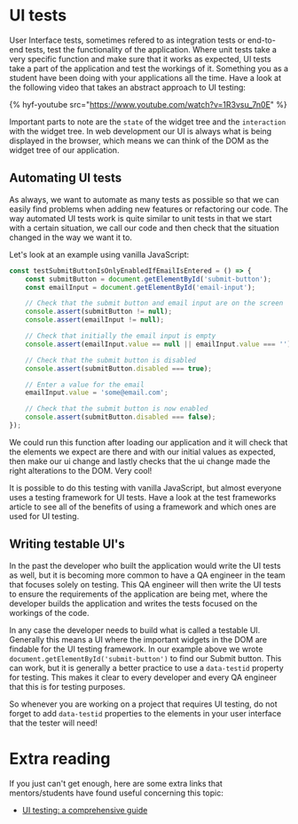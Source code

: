 # UI tests

User Interface tests, sometimes refered to as integration tests or end-to-end tests, test the functionality of the application. Where unit tests take a very specific function and make sure that it works as expected, UI tests take a part of the application and test the workings of it. Something you as a student have been doing with your applications all the time. Have a look at the following video that takes an abstract approach to UI testing:

{% hyf-youtube src="https://www.youtube.com/watch?v=1R3vsu_7n0E" %}

Important parts to note are the `state` of the widget tree and the `interaction` with the widget tree. In web development our UI is always what is being displayed in the browser, which means we can think of the DOM as the widget tree of our application.

## Automating UI tests
As always, we want to automate as many tests as possible so that we can easily find problems when adding new features or refactoring our code. The way automated UI tests work is quite similar to unit tests in that we start with a certain situation, we call our code and then check that the situation changed in the way we want it to.

Let's look at an example using vanilla JavaScript:

```js
const testSubmitButtonIsOnlyEnabledIfEmailIsEntered = () => {
    const submitButton = document.getElementById('submit-button');
    const emailInput = document.getElementById('email-input');

    // Check that the submit button and email input are on the screen
    console.assert(submitButton != null);
    console.assert(emailInput != null);

    // Check that initially the email input is empty
    console.assert(emailInput.value == null || emailInput.value === '');

    // Check that the submit button is disabled
    console.assert(submitButton.disabled === true);

    // Enter a value for the email
    emailInput.value = 'some@email.com';

    // Check that the submit button is now enabled
    console.assert(submitButton.disabled === false);
});
```

We could run this function after loading our application and it will check that the elements we expect are there and with our initial values as expected, then make our ui change and lastly checks that the ui change made the right alterations to the DOM. Very cool!

It is possible to do this testing with vanilla JavaScript, but almost everyone uses a testing framework for UI tests. Have a look at the test frameworks article to see all of the benefits of using a framework and which ones are used for UI testing.

## Writing testable UI's
In the past the developer who built the application would write the UI tests as well, but it is becoming more common to have a QA engineer in the team that focuses solely on testing. This QA engineer will then write the UI tests to ensure the requirements of the application are being met, where the developer builds the application and writes the tests focused on the workings of the code.

In any case the developer needs to build what is called a testable UI. Generally this means a UI where the important widgets in the DOM are findable for the UI testing framework. In our example above we wrote `document.getElementById('submit-button')` to find our Submit button. This can work, but it is generally a better practice to use a `data-testid` property for testing. This makes it clear to every developer and every QA engineer that this is for testing purposes.

So whenever you are working on a project that requires UI testing, do not forget to add `data-testid` properties to the elements in your user interface that the tester will need!

# Extra reading
If you just can't get enough, here are some extra links that mentors/students have found useful concerning this topic:

- [UI testing: a comprehensive guide](https://www.perfecto.io/blog/ui-testing-comprehensive-guide)